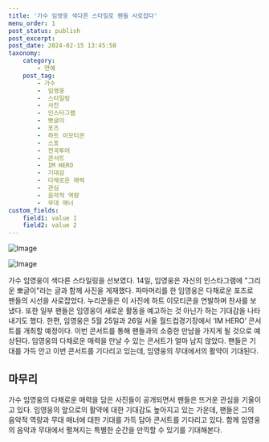 ```yaml
---
title: '가수 임영웅 색다른 스타일로 팬들 사로잡다'
menu_order: 1
post_status: publish
post_excerpt: 
post_date: 2024-02-15 13:45:50
taxonomy:
    category:
        - 연예
    post_tag:
        - 가수
        -  임영웅
        -  스타일링
        -  사진
        -  인스타그램
        -  뽀글이
        -  포즈
        -  하트 이모티콘
        -  스포
        -  전국투어
        -  콘서트
        -  IM HERO
        -  기대감
        -  다채로운 매력
        -  관심
        -  음악적 역량
        -  무대 매너
custom_fields:
    field1: value 1
    field2: value 2
---
```


![Image](https://mimgnews.pstatic.net/image/396/2024/02/14/0000667584_001_20240214182203950.jpg?type=w540)

![Image](https://ssl.pstatic.net/mimgnews/image/396/2024/02/14/0000667584_002_20240214182203971.jpg?type=w540)

가수 임영웅이 색다른 스타일링을 선보였다. 14일, 임영웅은 자신의 인스타그램에 "그리운 뽀글이"라는 글과 함께 사진을 게재했다. 파마머리를 한 임영웅은 다채로운 포즈로 팬들의 시선을 사로잡았다.
누리꾼들은 이 사진에 하트 이모티콘을 연발하며 찬사를 보냈다. 또한 일부 팬들은 임영웅이 새로운 활동을 예고하는 것 아닌가 하는 기대감을 나타내기도 했다. 
한편, 임영웅은 5월 25일과 26일 서울 월드컵경기장에서 ‘IM HERO’ 콘서트를 개최할 예정이다. 이번 콘서트를 통해 팬들과의 소중한 만남을 가지게 될 것으로 예상된다.
임영웅의 다채로운 매력을 만날 수 있는 콘서트가 얼마 남지 않았다. 팬들은 기대를 가득 안고 이번 콘서트를 기다리고 있는데, 임영웅의 무대에서의 활약이 기대된다.
## 마무리
가수 임영웅의 다채로운 매력을 담은 사진들이 공개되면서 팬들은 뜨거운 관심을 기울이고 있다. 임영웅의 앞으로의 활약에 대한 기대감도 높아지고 있는 가운데, 팬들은 그의 음악적 역량과 무대 매너에 대한 기대를 가득 담아 콘서트를 기다리고 있다. 함께 임영웅의 음악과 무대에서 펼쳐지는 특별한 순간을 만끽할 수 있기를 기대해본다.
